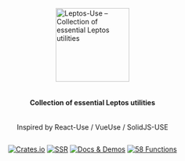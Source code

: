 <div style="display: flex; justify-content: center; height: calc(100vh - 200px); align-items: center; flex-direction: column">
<p>
    <a href="https://github.com/synphonyte/leptos-use">
        <img src="https://raw.githubusercontent.com/synphonyte/leptos-use/main/docs/logo.svg" alt="Leptos-Use – Collection of essential Leptos utilities" width="150"/>
    </a>
</p>

<h4>Collection of essential Leptos utilities</h4>
<p>Inspired by React-Use / VueUse / SolidJS-USE</p>

<p>
    <a href="https://crates.io/crates/leptos-use"><img src="https://img.shields.io/crates/v/leptos-use.svg?label=&color=%232C1275" alt="Crates.io"/></a>
    <a href="https://leptos-use.rs/server_side_rendering.html"><img src="https://img.shields.io/badge/-SSR-%236a214b" alt="SSR"></a> 
    <a href="./get_started.html"><img src="https://img.shields.io/badge/-docs%20%26%20demos-%239A233F" alt="Docs & Demos"></a> 
    <a href="./functions.html"><img src="https://img.shields.io/badge/-58%20functions-%23EF3939" alt="58 Functions" /></a>
</p>
</div>